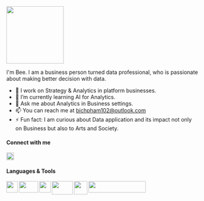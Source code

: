 <img src="https://user-images.githubusercontent.com/69351204/195255954-06e32af5-5686-460c-aaea-3dc9b0578ec5.jpg" width="150">

I'm Bee. I am a business person turned data professional, who is passionate about making better decision with data.

- 🔭 I work on Strategy & Analytics in platform businesses.
- 🌱 I’m currently learning AI for Analytics. 
- 💬 Ask me about Analytics in Business settings.
- 📫 You can reach me at bichpham102@outlook.com 
- ⚡ Fun fact: I am curious about Data application and its impact not only on Business but also to Arts and Society. 


#### Connect with me 
<a href="https://www.linkedin.com/in/bee-bichpham/" target="_blank" rel="noopener noreferrer"><img src="https://cdn-icons-png.flaticon.com/512/174/174857.png" height="20" width="20"></a>



#### Languages & Tools
<img src="https://cdn3.iconfinder.com/data/icons/logos-and-brands-adobe/512/267_Python-512.png" align="left" width="30" height="30">
<img src="https://new.library.arizona.edu/sites/default/files/styles/featured_image/public/featured_media/rprogramming.png" align="left" width="50" height="30">
<img src="https://trino.io/assets/images/trino-logo/trino-ko_tiny-alt.svg" align="left" width="30" height="30">
<img src="https://www.vectorlogo.zone/logos/mysql/mysql-ar21.png" align="left" width="55" height="35">
<img src="https://pbs.twimg.com/profile_images/1268207088683020288/d9agkn4h_400x400.jpg" align="left" width="35">
<img src="https://assets-global.website-files.com/59d5e1f196577900017a24bc/601ff51dc4a4e02449eb4d6d_Google_Data_Studio_Logo_v2.png" align="left" width="150" height="30">





<!--
**bichpham102/bichpham102** is a ✨ _special_ ✨ repository because its `README.md` (this file) appears on your GitHub profile.

Here are some ideas to get you started:

- 🔭 I’m currently working on ...
- 🌱 I’m currently learning ...
- 👯 I’m looking to collaborate on ...
- 🤔 I’m looking for help with ...
- 💬 Ask me about ...
- 📫 How to reach me: ...
- 😄 Pronouns: ...
- ⚡ Fun fact: ...
-->
